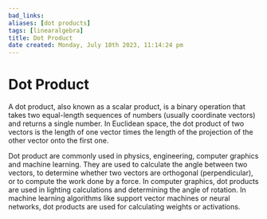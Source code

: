 ```yaml
---
bad_links: 
aliases: [dot products]
tags: [linearalgebra]
title: Dot Product
date created: Monday, July 10th 2023, 11:14:24 pm
---
```

# Dot Product

A dot product, also known as a scalar product, is a binary operation that takes two equal-length sequences of numbers (usually coordinate vectors) and returns a single number. In Euclidean space, the dot product of two vectors is the length of one vector times the length of the projection of the other vector onto the first one.

Dot product are commonly used in physics, engineering, computer graphics and machine learning. They are used to calculate the angle between two vectors, to determine whether two vectors are orthogonal (perpendicular), or to compute the work done by a force. In computer graphics, dot products are used in lighting calculations and determining the angle of rotation. In machine learning algorithms like support vector machines or neural networks, dot products are used for calculating weights or activations.
